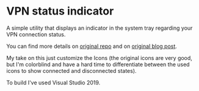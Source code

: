 # VPN status indicator
A simple utility that displays an indicator in the system tray regarding your VPN connection status.

You can find more details on [original repo](https://github.com/rvaccarim/vpnStatus) and on [original blog post](https://robertovaccari.com/blog/2021_02_24_vpn_status).

My take on this just customize the Icons (the original icons are very good, but I'm colorblind and have a hard time to differentiate between the used icons to show connected and disconnected states).

To build I've used Visual Studio 2019.
